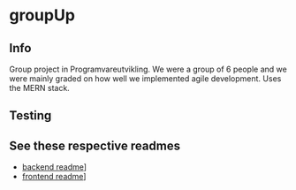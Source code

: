 # groupUp

## Info

Group project in Programvareutvikling. We were a group of 6 people and we were mainly graded on how well we implemented agile development. Uses the MERN stack.

## Testing

## See these respective readmes

- [backend readme](groupup-backend/README.md)]
- [frontend readme](groupup-frontend/README.md)]
